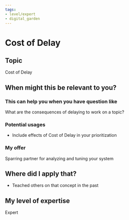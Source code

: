 ```yaml
---
tags: 
- level/expert
- digital_garden
---
```

# Cost of Delay
## Topic

Cost of Delay

## When might this be relevant to you?

### This can help you when you have question like

What are the consequences of delaying to work on a topic?

### Potential usages

-   Include effects of Cost of Delay in your prioritization
    

### My offer

Sparring partner for analyzing and tuning your system

## Where did I apply that?

-   Teached others on that concept in the past
    

## My level of expertise

Expert